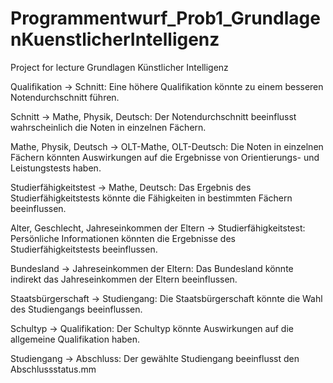 # Programmentwurf_Prob1_GrundlagenKuenstlicherIntelligenz
Project for lecture Grundlagen Künstlicher Intelligenz


Qualifikation → Schnitt: Eine höhere Qualifikation könnte zu einem besseren Notendurchschnitt führen.

Schnitt → Mathe, Physik, Deutsch: Der Notendurchschnitt beeinflusst wahrscheinlich die Noten in einzelnen Fächern.

Mathe, Physik, Deutsch → OLT-Mathe, OLT-Deutsch: Die Noten in einzelnen Fächern könnten Auswirkungen auf die Ergebnisse von Orientierungs- und Leistungstests haben.

Studierfähigkeitstest → Mathe, Deutsch: Das Ergebnis des Studierfähigkeitstests könnte die Fähigkeiten in bestimmten Fächern beeinflussen.

Alter, Geschlecht, Jahreseinkommen der Eltern → Studierfähigkeitstest: Persönliche Informationen könnten die Ergebnisse des Studierfähigkeitstests beeinflussen.

Bundesland → Jahreseinkommen der Eltern: Das Bundesland könnte indirekt das Jahreseinkommen der Eltern beeinflussen.

Staatsbürgerschaft → Studiengang: Die Staatsbürgerschaft könnte die Wahl des Studiengangs beeinflussen.

Schultyp → Qualifikation: Der Schultyp könnte Auswirkungen auf die allgemeine Qualifikation haben.

Studiengang → Abschluss: Der gewählte Studiengang beeinflusst den Abschlussstatus.mm 